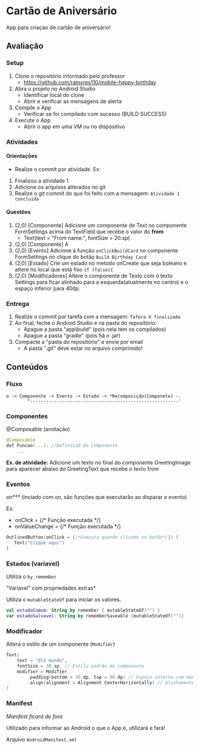 # Cartão de Aniversário

App para criação de cartão de aniversário!

## Avaliação

### Setup

1. Clone o repositório informado pelo professor
    * https://github.com/ramyres110/mobile-happy-birthday 
2. Abra o projeto no Android Studio
    * Identificar local do clone
    * Abrir e verificar as mensagens de alerta
3. Compile o App
    * Verificar se foi compilado com sucesso (BUILD SUCCESS)
4. Execute o App
    * Abrir o app em uma VM ou no dispositivo

### Atividades

#### Orientações
* Realize o commit por atividade. Ex:
1. Finalizou a atividade 1
2. Adicione os arquivos alterados no git
2. Realize o git commit do que foi feito com a mensagem: `Atividade 1 concluída`

#### Questões

1. (2,0) [Componente] Adicione um componente de Text no componente FormSettings acima do TextField que recebe o valor do **from**
    * Text(text = "From name:", fontSize = 20.sp)
2. (2,0) [Componente] A
3. (2,0) [Evento] Adicione a função `onClickBuildCard` no componente FormSettings no clique do botão `Build Birthday Card`
4. (2,0) [Estado] Crie um estado no metodo onCreate que seja boleano e altere no local que está fixo `if (false){`
5. (2,0) [Modificadores] Altere o componente de Texto com o texto Settings para ficar alinhado para a esquerda(atualmente no centro) e o espaço inferior para 40dp.

### Entrega

1. Realize o commit por tarefa com a mensagem: `Tafera X finalizada`
2. Ao final, feche o Android Studio e na pasta do repositório:
    - Apague a pasta "app\build" (pois nela tem os compilados)
    - Apague a pasta  "gradle" (pois há o .jar)
3. Compacte a "pasta do repositório" e envie por email 
    - A pasta ".git" deve estar no arquivo comprimido!


## Conteúdos

### Fluxo
```
o -> Componente -> Evento -> Estado -> *Recomposição(Componete) -.
        ^--------------------------------------------------------'
```

### Componentes
@Composable (anotação)

```kotlin
@Composable
def Funcao(...): //Definiçaõ do Componente
    ...
```
**Ex. de atividade:** Adicione um texto no final do componente GreetingImage para aparecer abaixo do GreetingText que recebe o texto from

### Eventos
on*** (inciado com on, são funções que executarão ao disparar o evento)

Ex: 
* onClick = {/* Função executada */}
* onValueChange = {/* Função executada */}

```kotlin
OutlinedButton(onClick = {/*Executa quando clicado no botão*/}) {
   Text("Clique aqui")
}
```

### Estados (varíavel)
Utiliza o `by remember`

"Variavel" com propriedades extras*

Utiliza o `mutableStateOf` para iniciar os valores.

```kotlin
val estadoComum: String by remember { mutableStateOf("") }
var estadoSalvavel: String by rememberSaveable {mutableStateOf("")}
```

### Modificador
Altera o estilo de um componente (`Modifier`)

```kotlin
Text(
    text = "Olá mundo",
    fontSize = 30.sp, // Estilo padrão do componente
    modifier = Modifier
        .padding(bottom = 30.dp, top = 90.dp) // Espaço interno com modificador
        .align(alignment = Alignment.CenterHorizontally) // Alinhamento com modificador
)
```

### Manifest

_Manifest ficará de fora_

Utilizado para informar ao Android o que o App é, utilizará e fará!

Arquivo `AndroidManifest.xml`
